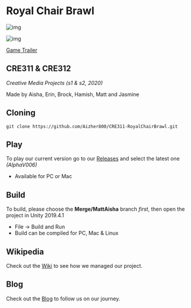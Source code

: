 # Royal Chair Brawl
![img](https://i.imgur.com/tAqrZdJ.png)

![img](https://imgur.com/ke50BoX.png)


[Game Trailer](https://youtu.be/Qg8J8aC-q6s)

## CRE311 & CRE312
_Creative Media Projects (s1 & s2, 2020)_

Made by Aisha, Erin, Brock, Hamish, Matt and Jasmine

## Cloning
```
git clone https://github.com/Aizher800/CRE311-RoyalChairBrawl.git
```
## Play

To play our current version go to our [Releases](https://github.com/Aizher800/CRE311-RoyalChairBrawl/releases)
and select the latest one _(AlphaV006)_
*  Available for PC or Mac

## Build

To build, please choose the **Merge/MattAisha** branch _first_, then open the project in Unity 2019.4.1

* File -> Build and Run
* Build can be compiled for PC, Mac & Linux

## Wikipedia

Check out the [Wiki](https://github.com/Aizher800/CRE311-RoyalChairBrawl/wiki) to see how we managed our project.


## Blog

Check out the [Blog](https://lemonopoly.wixsite.com/royalchairbrawl) to follow us on our journey.
